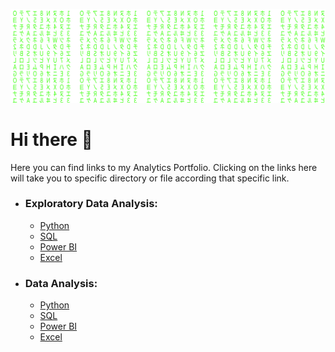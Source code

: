 <!--
**bhanu-thakur/bhanu-thakur** is a ✨ _special_ ✨ repository because its `README.md` (this file) appears on your GitHub profile.

Here are some ideas to get you started:

- 🔭 I’m currently working on ...
- 🌱 I’m currently learning ...
- 👯 I’m looking to collaborate on ...
- 🤔 I’m looking for help with ...
- 💬 Ask me about ...
- 📫 How to reach me: ...
- 😄 Pronouns: ...
- ⚡ Fun fact: ...
-->

<p align="center">
  <img 
    src="https://raw.githubusercontent.com/bhanu-thakur/bhanu-thakur/cefd134eac092dfc1e86c187c5d68075feabf33c/assets/matrix.svg"
  >
</p>

<h1> Hi there 👋</h1>

Here you can find links to my Analytics Portfolio. Clicking on the links here will take you to specific directory or file according that specific link.

- ### Exploratory Data Analysis:
  - [Python](https://github.com/bhanu-thakur/friendly-sniffle/tree/main/Python)
  - [SQL](https://github.com/bhanu-thakur/friendly-sniffle/tree/main/SQL)
  - [Power BI](https://github.com/bhanu-thakur/friendly-sniffle/tree/main/Power%20BI)
  - [Excel](https://github.com/bhanu-thakur/friendly-sniffle/tree/main/Excel)

- ### Data Analysis:
  - [Python](https://github.com/bhanu-thakur/friendly-sniffle/tree/main/Python)
  - [SQL](https://github.com/bhanu-thakur/friendly-sniffle/tree/main/SQL)
  - [Power BI](https://github.com/bhanu-thakur/friendly-sniffle/tree/main/Power%20BI)
  - [Excel](https://github.com/bhanu-thakur/friendly-sniffle/tree/main/Excel)
